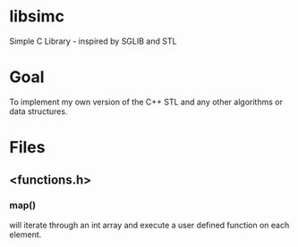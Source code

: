 # libsimc
Simple C Library - inspired by SGLIB and STL

# Goal
To implement my own version of the C++ STL and any other algorithms or data structures.

# Files
## <functions.h>
### map()
will iterate through an int array and execute a user defined function on each element.
